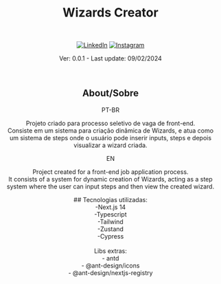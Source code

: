 <div align="center" markdown="1">

# Wizards Creator

<br>

[![LinkedIn](https://img.shields.io/badge/LinkedIn-000?style=for-the-badge&logo=linkedin&logoColor=0E76A8)](https://www.linkedin.com/in/arthurcorream/)
[![Instagram](https://img.shields.io/badge/Instagram-000?style=for-the-badge&logo=instagram)](https://www.instagram.com/arthurcoorrea/)

Ver: 0.0.1 - Last update: 09/02/2024

<br>

</div>

<div align="center" markdown="1">

## About/Sobre

PT-BR<br>

Projeto criado para processo seletivo de vaga de front-end.
<br>
Consiste em um sistema para criação dinâmica de Wizards, e atua como um sistema de steps onde o usuário pode inserir inputs, steps e depois visualizar a wizard criada.
<br>

EN<br>

Project created for a front-end job application process.
<br>
It consists of a system for dynamic creation of Wizards, acting as a step system where the user can input steps and then view the created wizard.

</div>

<div align="center" markdown="1">
## Tecnologias utilizadas:<br>
-Next.js 14<br>
-Typescript<br>
-Tailwind<br>
-Zustand<br>
-Cypress<br>
<br>
Libs extras:<br>
- antd<br>
- @ant-design/icons<br>
- @ant-design/nextjs-registry
</div>
